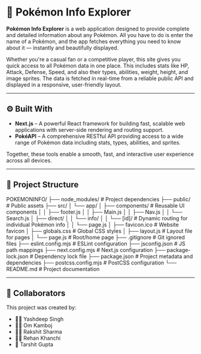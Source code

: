 # 🧩 Pokémon Info Explorer

**Pokémon Info Explorer** is a web application designed to provide complete and detailed information about any Pokémon. All you have to do is enter the name of a Pokémon, and the app fetches everything you need to know about it — instantly and beautifully displayed.

Whether you're a casual fan or a competitive player, this site gives you quick access to all Pokémon data in one place. This includes stats like HP, Attack, Defense, Speed, and also their types, abilities, weight, height, and image sprites. The data is fetched in real-time from a reliable public API and displayed in a responsive, user-friendly layout.

---

## ⚙️ Built With

- **Next.js** – A powerful React framework for building fast, scalable web applications with server-side rendering and routing support.
- **PokéAPI** – A comprehensive RESTful API providing access to a wide range of Pokémon data including stats, types, abilities, and sprites.

Together, these tools enable a smooth, fast, and interactive user experience across all devices.

---

## 📁 Project Structure

POKEMONINFO/ ├── node_modules/ # Project dependencies ├── public/ # Public assets ├── src/ │ └── app/ │ ├── components/ # Reusable UI components │ │ ├── footer.js │ │ ├── Main.js │ │ ├── Nav.js │ │ └── Search.js │ ├── direct/ │ │ └── info/ │ │ └── [id]/ # Dynamic routing for individual Pokémon info │ │ └── page.js │ ├── favicon.ico # Website favicon │ ├── globals.css # Global CSS styles │ ├── layout.js # Layout file for pages │ └── page.js # Root/home page ├── .gitignore # Git ignored files ├── eslint.config.mjs # ESLint configuration ├── jsconfig.json # JS path mappings ├── next.config.mjs # Next.js configuration ├── package-lock.json # Dependency lock file ├── package.json # Project metadata and dependencies ├── postcss.config.mjs # PostCSS configuration └── README.md # Project documentation

---

## 🤝 Collaborators

This project was created by:

- 👨‍💻 Yashdeep Singh 
- 🧑‍💻 Om Kamboj  
- 👨‍🎨 Rakshit Sharma 
- 🧙‍♂️ Rehan Khanchi
- 👾 Tarshit Gupta


